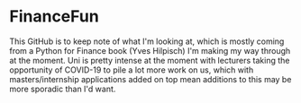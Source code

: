 # FinanceFun
This GitHub is to keep note of what I'm looking at, which is mostly coming from a Python for Finance book (Yves Hilpisch) I'm making my way through at the moment. Uni is pretty intense at the moment with lecturers taking the opportunity of COVID-19 to pile a lot more work on us, which with masters/internship applications added on top mean additions to this may be more sporadic than I'd want. 
